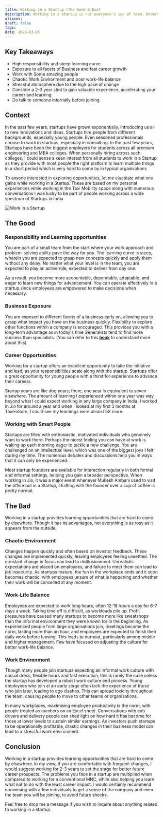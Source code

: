 ```yaml
---
title: Working in a Startup (The Good & Bad)
description: Working in a startup is not everyone's cup of team. Understand from my personal experience what it takes to work in one and what to expect
aliases: 
draft: false
tags: 
date: 2024-03-05
---
```


## Key Takeaways

- High responsibility and steep learning curve
- Exposure to all facets of Business and fast career growth
- Work with Some amazing people
- Chaotic Work Environment and poor work-life balance
- Stressful atmosphere due to the high pace of change
- Consider a 2-3 year stint to gain valuable experience, accelerating your career and learning
- Do talk to someone internally before joining

## Context

In the past few years, startups have grown exponentially, introducing us all to new innovations and ideas. Startups hire people from different backgrounds, especially young people. Even seasoned professionals choose to work in startups, especially in consulting. In the past few years, Startups have been the biggest employers for students across all premium engineering and MBA colleges. When personally hiring across such colleges, I could sense a keen interest from all students to work in a Startup as they provide with most people the right platform to learn multiple things in a short period which is very hard to come by in typical organisations

To anyone interested in exploring opportunities, let me elucidate what one gains while working in a Startup. These are based on my personal experiences while working in the Taxi Mobility space along with numerous conversations I was lucky to be part of people working across a wide spectrum of Startups in India

![Work in a Startup](https://i.imgur.com/Qx62wgh.png)

## The Good

### Responsibility and Learning opportunities

You are part of a small team from the start where your work approach and problem-solving ability pave the way for you. The learning curve is steep, wherein you are expected to grasp new concepts quickly and apply them without any delay. No matter what your level is in the team, you are expected to play an active role, expected to deliver from day one.

As a result, you become more accountable, dependable, adaptable, and eager to learn new things for advancement. You can operate effectively in a startup since employees are empowered to make decisions when necessary.

### Business Exposure

You are exposed to different facets of a business early on, allowing you to grasp what impact you have on the business quickly. Flexibility to explore other functions within a company is encouraged. This provides you with a long-term advantage as in today's time Generalists tend to find more success than specialists. (You can refer to this [**book**](https://amzn.to/3wW52nn) to understand more about this)

### Career Opportunities

Working for a startup offers an excellent opportunity to take the initiative and lead, as your responsibilities scale along with the startup. Startups offer a great opportunity for young people with a thirst for experience to advance their careers.

Startup years are like dog years; there, one year is equivalent to seven elsewhere. The amount of learning I experienced within one year was way beyond what I could expect working in any large company in India. I worked in Jio for around a year and when I looked at my first 3 months at TaxiFoSure, I could see my learnings were almost 5X more.

### Working with Smart People

Startups are filled with enthusiastic, motivated individuals who genuinely want to work there. Perhaps the nicest feeling you can have at work is waking up each morning eager to tackle a new challenge. You are challenged on an intellectual level, which was one of the biggest joys I felt during my time. The numerous debates and discussions help you in ways that it can only be experienced.

Most startup founders are available for interaction regularly in both formal and informal settings, helping you gain a broader perspective. When working in Jio, it was a major event whenever Mukesh Ambani used to visit the office but in a Startup, chatting with the founder over a cup of coffee is pretty normal.

## The Bad

Working in a startup provides learning opportunities that are hard to come by elsewhere. Though it has its advantages, not everything is as rosy as it appears from the outside.

### Chaotic Environment

Changes happen quickly and often based on investor feedback. These changes are implemented quickly, leaving employees feeling unsettled. The constant change in focus can lead to disillusionment. Unrealistic expectations are placed on employees, and failure to meet them can lead to job insecurity. As startups mature, the fun in the workplace ends and it soon becomes chaotic, with employees unsure of what is happening and whether their work will be cancelled at any moment.

### Work-Life Balance

Employees are expected to work long hours, often 12-18 hours a day for 6-7 days a week. Taking time off is difficult, as workloads pile up. Profit pressures have caused many startups to become more like sweatshops than the informal environment they were known for in the beginning. As experienced people from large organisations join, meetings become the norm, lasting more than an hour, and employees are expected to finish their daily work before leaving. This leads to burnout, particularly among middle and higher management. Few have focused on adjusting the culture for better work-life balance.

### Work Environment

Though many people join startups expecting an informal work culture with casual dress, flexible hours and fast execution, this is rarely the case unless the startup has developed a robust work culture and process. Young employees who join at an early stage often lack the experience of those who join later, leading to ego clashes. This can spread toxicity throughout the team, causing people to move to other teams or organisations.

In many workplaces, maximising employee productivity is the norm, with people treated as numbers on an Excel sheet. Conversations with cab drivers and delivery people can shed light on how hard it has become for those at lower levels to sustain similar earnings. As investors push startups to be operationally profitable, drastic changes in their business model can lead to a stressful work environment.

## Conclusion

Working in a startup provides learning opportunities that are hard to come by elsewhere. In my view, if you are comfortable with frequent changes, I would suggest working for 2-3 years to set the stage for better future career prospects. The problems you face in a startup are multiplied when compared to working for a conventional MNC, while also helping you learn what not to do with the least career impact. I would certainly recommend conversing with a few individuals to get a sense of the company and even the team you will be joining, to avoid future shocks.

Feel free to drop me a message if you wish to inquire about anything related to working in a startup.
